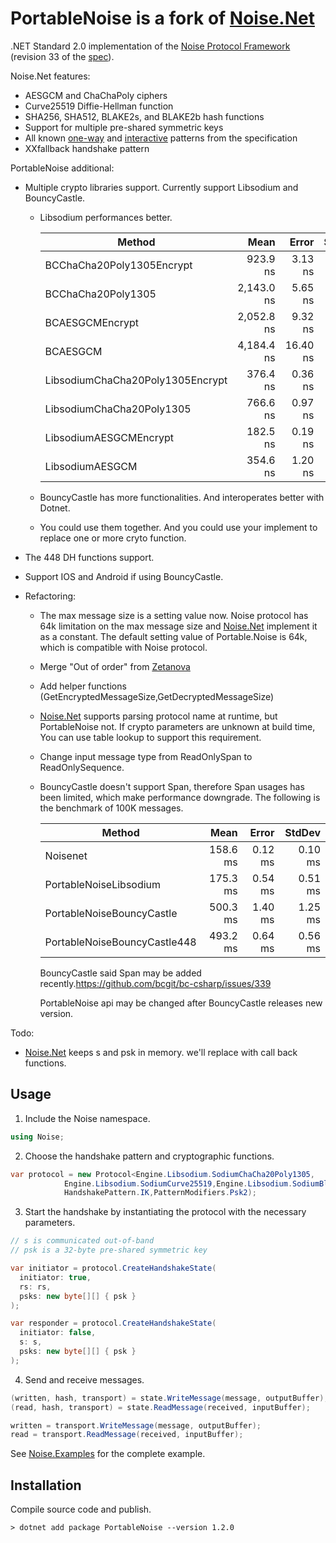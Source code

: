 # PortableNoise is a fork of [Noise.Net]

[Noise.Net]: https://github.com/Metalnem/noise



.NET Standard 2.0 implementation of the [Noise Protocol Framework](https://noiseprotocol.org/)
(revision 33 of the [spec](https://noiseprotocol.org/noise.html)). 

Noise.Net features:

- AESGCM and ChaChaPoly ciphers
- Curve25519 Diffie-Hellman function
- SHA256, SHA512, BLAKE2s, and BLAKE2b hash functions
- Support for multiple pre-shared symmetric keys
- All known [one-way] and [interactive] patterns from the specification
- XXfallback handshake pattern

[one-way]: https://noiseprotocol.org/noise.html#one-way-handshake-patterns
[interactive]: https://noiseprotocol.org/noise.html#interactive-handshake-patterns-fundamental

PortableNoise additional:
+ Multiple crypto libraries support. Currently support Libsodium and BouncyCastle.
  - Libsodium performances better.

    |                           Method |       Mean |    Error |   StdDev |
    |--------------------------------- |-----------:|---------:|---------:|
    |        BCChaCha20Poly1305Encrypt |   923.9 ns |  3.13 ns |  2.93 ns |
    |               BCChaCha20Poly1305 | 2,143.0 ns |  5.65 ns |  5.29 ns |
    |                  BCAESGCMEncrypt | 2,052.8 ns |  9.32 ns |  8.72 ns |
    |                         BCAESGCM | 4,184.4 ns | 16.40 ns | 15.34 ns |
    | LibsodiumChaCha20Poly1305Encrypt |   376.4 ns |  0.36 ns |  0.32 ns |
    |        LibsodiumChaCha20Poly1305 |   766.6 ns |  0.97 ns |  0.86 ns |
    |           LibsodiumAESGCMEncrypt |   182.5 ns |  0.19 ns |  0.18 ns |
    |                  LibsodiumAESGCM |   354.6 ns |  1.20 ns |  1.12 ns |


  - BouncyCastle has more functionalities. And interoperates better with Dotnet.
  - You could use them together. And you could use your implement to replace one or more cryto function.

+ The 448 DH functions support.
+ Support IOS and Android if using BouncyCastle.
+ Refactoring:
  - The max message size is a setting value now. Noise protocol has 64k limitation on the max message size and [Noise.Net](https://github.com/Metalnem/noise) implement it as a constant. The default setting value of Portable.Noise is 64k, which is compatible with Noise protocol.
  - Merge "Out of order" from [Zetanova](https://github.com/Zetanova/noise/tree/out-of-order-counter)
  - Add helper functions (GetEncryptedMessageSize,GetDecryptedMessageSize)
  - [Noise.Net] supports parsing protocol name at runtime, but PortableNoise not. If crypto parameters are unknown at build time, You can use table lookup to support this requirement.
  - Change input message type from ReadOnlySpan to ReadOnlySequence.
  - BouncyCastle doesn't support Span, therefore Span usages has been limited, which make performance downgrade. The following is the benchmark of 100K messages.

    |                       Method |     Mean |   Error |  StdDev |
    |----------------------------- |---------:|--------:|--------:|
    |                     Noisenet | 158.6 ms | 0.12 ms | 0.10 ms |
    |       PortableNoiseLibsodium | 175.3 ms | 0.54 ms | 0.51 ms |
    |    PortableNoiseBouncyCastle | 500.3 ms | 1.40 ms | 1.25 ms |
    | PortableNoiseBouncyCastle448 | 493.2 ms | 0.64 ms | 0.56 ms |

    BouncyCastle said Span may be added recently.https://github.com/bcgit/bc-csharp/issues/339
    
    PortableNoise api may be changed after BouncyCastle releases new version.



Todo:

- [Noise.Net] keeps s and psk in memory. we'll replace with call back functions.



## Usage

1. Include the Noise namespace.

```csharp
using Noise;
```

2. Choose the handshake pattern and cryptographic functions.

```csharp
var protocol = new Protocol<Engine.Libsodium.SodiumChaCha20Poly1305,
            Engine.Libsodium.SodiumCurve25519,Engine.Libsodium.SodiumBlake2b>(
			HandshakePattern.IK,PatternModifiers.Psk2);
```

3. Start the handshake by instantiating the protocol with the necessary parameters.

```csharp
// s is communicated out-of-band
// psk is a 32-byte pre-shared symmetric key

var initiator = protocol.CreateHandshakeState(
  initiator: true,
  rs: rs,
  psks: new byte[][] { psk }
);

var responder = protocol.CreateHandshakeState(
  initiator: false,
  s: s,
  psks: new byte[][] { psk }
);
```

4. Send and receive messages.

```csharp
(written, hash, transport) = state.WriteMessage(message, outputBuffer);
(read, hash, transport) = state.ReadMessage(received, inputBuffer);

written = transport.WriteMessage(message, outputBuffer);
read = transport.ReadMessage(received, inputBuffer);
```

See [Noise.Examples](https://github.com/PersonalHouse/PortableNoise/tree/master/Noise.Examples)
for the complete example.

## Installation
Compile source code and publish.

```
> dotnet add package PortableNoise --version 1.2.0
```
